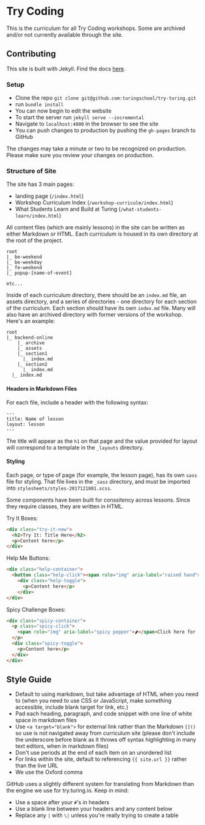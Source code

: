 # Try Coding

This is the curriculum for all Try Coding workshops. Some are archived and/or not currently available through the site.

## Contributing

This site is built with Jekyll. Find the docs [here](https://jekyllrb.com/docs/usage/).

### Setup

- Clone the repo `git clone git@github.com:turingschool/try-turing.git`
- run `bundle install`
- You can now begin to edit the website
- To start the server run `jekyll serve --incremental`
- Navigate to `localhost:4000` in the browser to see the site
- You can push changes to production by pushing the `gh-pages` branch to GitHub

The changes may take a minute or two to be recognized on production. Please make sure you review your changes on production.

### Structure of Site

The site has 3 main pages:
- landing page (`/index.html`)
- Workshop Curriculum Index (`/workshop-curriculm/index.html`)
- What Students Learn and Build at Turing (`/what-students-learn/index.html`)

All content files (which are mainly lessons) in the site can be written as either Markdown or HTML. Each curriculum is housed in its own directory at the root of the project.

```
root
|_ be-weekend
|_ be-weekday
|_ fe-weekend
|_ popup-[name-of-event]

etc...
```

Inside of each curriculum directory, there should be an `index.md` file, an assets directory, and a series of directories - one directory for each section of the curriculum. Each section should have its own `index.md` file. Many will also have an archived directory with former versions of the workshop. Here's an example:

```
root
|_ backend-online
    |_ archive
    |_ assets
    |_ section1
      |_ index.md
    |_ section2
      |_ index.md
  |_ index.md
```

#### Headers in Markdown Files

For each file, include a header with the following syntax:

```
---
title: Name of lesson
layout: lesson
---
```

The title will appear as the `h1` on that page and the value provided for layout will correspond to a template in the `_layouts` directory.

#### Styling 

Each page, or type of page (for example, the lesson page), has its own `sass` file for styling. That file lives in the `_sass` directory, and must be imported into `stylesheets/styles-2017121801.scss`.

Some components have been built for conssitency across lessons. Since they require classes, they are written in HTML.

Try It Boxes:
```html
<div class="try-it-new">
  <h2>Try It: Title Here</h2>
  <p>Content here</p>
</div>
```

Help Me Buttons:
```html
<div class="help-container">
  <button class="help-click"><span role="img" aria-label="raised hand">🤚</span>Help Me!</button>
    <div class="help-toggle">
      <p>Content here</p>
    </div>
</div>
```

Spicy Challenge Boxes:
```html
<div class="spicy-container">
  <p class="spicy-click">
    <span role="img" aria-label="spicy pepper">🌶</span>Click here for a Spicy Challenge<span role="img" aria-label="spicy pepper">🌶</span>
  </p>
  <div class="spicy-toggle">
    <p>Content here</p>
  </div>
</div>
```

## Style Guide

- Default to using markdown, but take advantage of HTML when you need to (when you need to use CSS or JavaScript, make something accessible, include blank target for link, etc.)
- Pad each heading, paragraph, and code snippet with one line of white space in markdown files
- Use `<a target="blank">` for external link rather than the Markdown `[]()` so use is not navigated away from curriculum site (please don't include the underscore before blank as it throws off syntax highlighting in many text editors, when in markdown files)
- Don't use periods at the end of each item on an unordered list
- For links within the site, default to referencing `{{ site.url }}` rather than the live URL
- We use the Oxford comma

GitHub uses a slightly different system for translating from Markdown than the engine we use for try.turing.io. Keep in mind:

- Use a space after your ``#``'s in headers
- Use a blank line between your headers and any content below
- Replace any `|` with `\|` unless you're really trying to create a table
